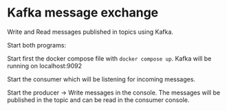 # Kafka message exchange
Write and Read messages published in topics using Kafka.

Start both programs:

Start first the docker compose file with `docker compose up`. Kafka will be running on localhost:9092

Start the consumer which will be listening for incoming messages.

Start the producer -> Write messages in the console. The messages will be published in the topic and can be read in the consumer console.
